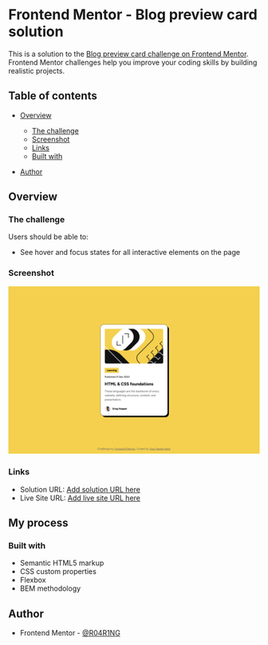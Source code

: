 # Frontend Mentor - Blog preview card solution

This is a solution to the [Blog preview card challenge on Frontend Mentor](https://www.frontendmentor.io/challenges/blog-preview-card-ckPaj01IcS). Frontend Mentor challenges help you improve your coding skills by building realistic projects. 

## Table of contents

- [Overview](#overview)
  - [The challenge](#the-challenge)
  - [Screenshot](#screenshot)
  - [Links](#links)
  - [Built with](#built-with)

  
- [Author](#author)


## Overview

### The challenge

Users should be able to:

- See hover and focus states for all interactive elements on the page

### Screenshot

![](./assets/images/blog-preview-card-screenshot.png)

### Links

- Solution URL: [Add solution URL here](https://www.frontendmentor.io/solutions/blog-preview-card-KbeO-IEfPO)
- Live Site URL: [Add live site URL here](https://blog-preview-card-chi-five.vercel.app/)

## My process

### Built with

- Semantic HTML5 markup
- CSS custom properties
- Flexbox
- BEM methodology


## Author

- Frontend Mentor - [@R04R1NG](https://www.frontendmentor.io/profile/R04R1NG)


